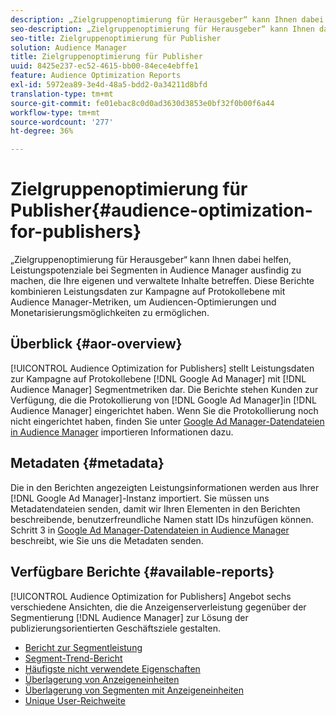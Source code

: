 ```yaml
---
description: „Zielgruppenoptimierung für Herausgeber“ kann Ihnen dabei helfen, Leistungspotenziale bei Segmenten in Audience Manager ausfindig zu machen, die Ihre eigenen und verwaltete Inhalte betreffen. Diese Berichte kombinieren Leistungsdaten zur Kampagne auf Protokollebene mit Audience Manager-Metriken, um Audiencen-Optimierungen und Monetarisierungsmöglichkeiten zu ermöglichen.
seo-description: „Zielgruppenoptimierung für Herausgeber“ kann Ihnen dabei helfen, Leistungspotenziale bei Segmenten in Audience Manager ausfindig zu machen, die Ihre eigenen und verwaltete Inhalte betreffen. Diese Berichte kombinieren Leistungsdaten zur Kampagne auf Protokollebene mit Audience Manager-Metriken, um Audiencen-Optimierungen und Monetarisierungsmöglichkeiten zu ermöglichen.
seo-title: Zielgruppenoptimierung für Publisher
solution: Audience Manager
title: Zielgruppenoptimierung für Publisher
uuid: 8425e237-ec52-4615-bb00-84ece4ebffe1
feature: Audience Optimization Reports
exl-id: 5972ea89-3e4d-48a5-bdd2-0a34211d8bfd
translation-type: tm+mt
source-git-commit: fe01ebac8c0d0ad3630d3853e0bf32f0b00f6a44
workflow-type: tm+mt
source-wordcount: '277'
ht-degree: 36%

---
```


# Zielgruppenoptimierung für Publisher{#audience-optimization-for-publishers}

„Zielgruppenoptimierung für Herausgeber“ kann Ihnen dabei helfen, Leistungspotenziale bei Segmenten in Audience Manager ausfindig zu machen, die Ihre eigenen und verwaltete Inhalte betreffen. Diese Berichte kombinieren Leistungsdaten zur Kampagne auf Protokollebene mit Audience Manager-Metriken, um Audiencen-Optimierungen und Monetarisierungsmöglichkeiten zu ermöglichen.

## Überblick {#aor-overview}

[!UICONTROL Audience Optimization for Publishers] stellt Leistungsdaten zur Kampagne auf Protokollebene  [!DNL Google Ad Manager] mit  [!DNL Audience Manager] Segmentmetriken dar. Die Berichte stehen Kunden zur Verfügung, die die Protokollierung von [!DNL Google Ad Manager]in [!DNL Audience Manager] eingerichtet haben. Wenn Sie die Protokollierung noch nicht eingerichtet haben, finden Sie unter [Google Ad Manager-Datendateien in Audience Manager](import-dfp.md) importieren Informationen dazu.

## Metadaten {#metadata}

Die in den Berichten angezeigten Leistungsinformationen werden aus Ihrer [!DNL Google Ad Manager]-Instanz importiert. Sie müssen uns Metadatendateien senden, damit wir Ihren Elementen in den Berichten beschreibende, benutzerfreundliche Namen statt IDs hinzufügen können. Schritt 3 in [Google Ad Manager-Datendateien in Audience Manager](../../../reporting/audience-optimization-reports/aor-publishers/import-dfp.md) beschreibt, wie Sie uns die Metadaten senden.

## Verfügbare Berichte {#available-reports}

[!UICONTROL Audience Optimization for Publishers] Angebot sechs verschiedene Ansichten, die die Anzeigenserverleistung gegenüber der Segmentierung  [!DNL Audience Manager] zur Lösung der publizierungsorientierten Geschäftsziele gestalten.

+ [Bericht zur Segmentleistung](publisher-segment-performance.md)
+ [Segment-Trend-Bericht](publisher-segment-trends.md)
+ [Häufigste nicht verwendete Eigenschaften](publisher-top-unused-traits.md)
+ [Überlagerung von Anzeigeneinheiten](publisher-ad-unit-overlap.md)
+ [Überlagerung von Segmenten mit Anzeigeneinheiten](publisher-segment-ad-unit-overlap.md)
+ [Unique User-Reichweite](publisher-unique-reach.md)
